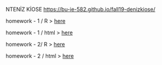NTENİZ KİOSE
https://bu-ie-582.github.io/fall19-denizkiose/

homework - 1 / R > [here](homework.ipynb)


homework - 1 / html > [here](hw1.html)



homework - 2/ R > [here](hw2.ipynb)

homework - 2 / html > [here](hw2.html)

